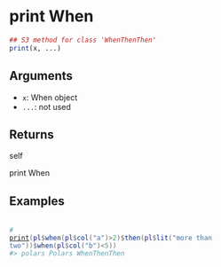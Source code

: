 # print When

```r
## S3 method for class 'WhenThenThen'
print(x, ...)
```

## Arguments

- `x`: When object
- `...`: not used

## Returns

self

print When

## Examples

<pre class='r-example'> <code> <span class='r-in'><span></span></span>
<span class='r-in'><span><span class='co'>#</span></span></span>
<span class='r-in'><span><span class='fu'><a href='https://rdrr.io/r/base/print.html'>print</a></span><span class='op'>(</span><span class='va'>pl</span><span class='op'>$</span><span class='fu'>when</span><span class='op'>(</span><span class='va'>pl</span><span class='op'>$</span><span class='fu'>col</span><span class='op'>(</span><span class='st'>"a"</span><span class='op'>)</span><span class='op'>&gt;</span><span class='fl'>2</span><span class='op'>)</span><span class='op'>$</span><span class='fu'>then</span><span class='op'>(</span><span class='va'>pl</span><span class='op'>$</span><span class='fu'>lit</span><span class='op'>(</span><span class='st'>"more than two"</span><span class='op'>)</span><span class='op'>)</span><span class='op'>$</span><span class='fu'>when</span><span class='op'>(</span><span class='va'>pl</span><span class='op'>$</span><span class='fu'>col</span><span class='op'>(</span><span class='st'>"b"</span><span class='op'>)</span><span class='op'>&lt;</span><span class='fl'>5</span><span class='op'>)</span><span class='op'>)</span></span></span>
<span class='r-out co'><span class='r-pr'>#&gt;</span> polars Polars WhenThenThen</span>
 </code></pre>